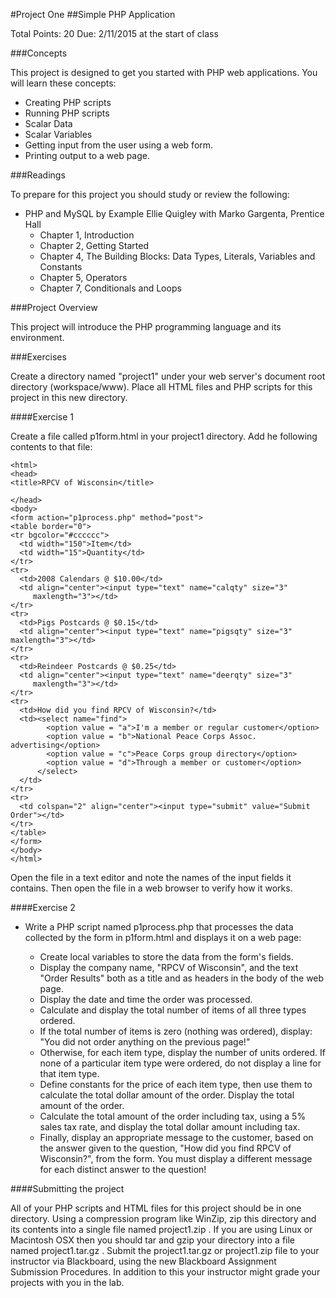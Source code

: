 #Project One
##Simple PHP Application

Total Points: 20
Due: 2/11/2015 at the start of class

###Concepts

This project is designed to get you started with PHP web applications. You will learn these concepts:

* Creating PHP scripts
* Running PHP scripts
* Scalar Data
* Scalar Variables
* Getting input from the user using a web form.
* Printing output to a web page.

###Readings

To prepare for this project you should study or review the following:

* PHP and MySQL by Example Ellie Quigley with Marko Gargenta, Prentice Hall
  * Chapter 1, Introduction
  * Chapter 2, Getting Started
  * Chapter 4, The Building Blocks: Data Types, Literals, Variables and Constants
  * Chapter 5, Operators
  * Chapter 7, Conditionals and Loops

###Project Overview

This project will introduce the PHP programming language and its environment.

###Exercises

Create a directory named "project1" under your web server's document root directory (workspace/www). Place all HTML files and PHP scripts for this project in this new directory. 

####Exercise 1

Create a file called p1form.html in your project1 directory. Add he following contents to that file:
```
<html>
<head>
<title>RPCV of Wisconsin</title>

</head>
<body>
<form action="p1process.php" method="post">
<table border="0">
<tr bgcolor="#cccccc">
  <td width="150">Item</td>
  <td width="15">Quantity</td>
</tr>
<tr>
  <td>2008 Calendars @ $10.00</td>
  <td align="center"><input type="text" name="calqty" size="3"
     maxlength="3"></td>
</tr>
<tr>
  <td>Pigs Postcards @ $0.15</td>
  <td align="center"><input type="text" name="pigsqty" size="3" maxlength="3"></td>
</tr>
<tr>
  <td>Reindeer Postcards @ $0.25</td>
  <td align="center"><input type="text" name="deerqty" size="3"
     maxlength="3"></td>
</tr>
<tr>
  <td>How did you find RPCV of Wisconsin?</td>
  <td><select name="find">
        <option value = "a">I'm a member or regular customer</option>
        <option value = "b">National Peace Corps Assoc. advertising</option>
        <option value = "c">Peace Corps group directory</option>
        <option value = "d">Through a member or customer</option>
      </select>
  </td>
</tr>
<tr>
  <td colspan="2" align="center"><input type="submit" value="Submit Order"></td>
</tr>
</table>
</form>
</body>
</html>
```

Open the file in a text editor and note the names of the input fields it contains. Then open the file in a web browser to verify how it works.

####Exercise 2

* Write a PHP script named p1process.php that processes the data collected by the form in p1form.html and displays it on a web page:

  * Create local variables to store the data from the form's fields.
  * Display the company name, "RPCV of Wisconsin", and the text "Order Results" both as a title and as headers in the body of the web page.
  * Display the date and time the order was processed.
  * Calculate and display the total number of items of all three types ordered.
  * If the total number of items is zero (nothing was ordered), display: "You did not order anything on the previous page!"
  * Otherwise, for each item type, display the number of units ordered. If none of a particular item type were ordered, do not display a line for that item type.
  * Define constants for the price of each item type, then use them to calculate the total dollar amount of the order. Display the total amount of the order.
  * Calculate the total amount of the order including tax, using a 5% sales tax rate, and display the total dollar amount including tax.
  * Finally, display an appropriate message to the customer, based on the answer given to the question, "How did you find RPCV of Wisconsin?", from the form. You must display a different message for each distinct answer to the question!

####Submitting the project

All of your PHP scripts and HTML files for this project should be in one directory. Using a compression program like WinZip, zip this directory and its contents into a single file named project1.zip .  If you are using Linux or Macintosh OSX then you should tar and gzip your directory into a file named project1.tar.gz .  Submit the project1.tar.gz or project1.zip file to your instructor via Blackboard, using the new Blackboard Assignment Submission Procedures.  In addition to this your instructor might grade your projects with you in the lab.

